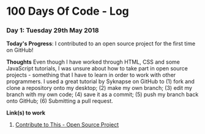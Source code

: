 # 100 Days Of Code - Log

### Day 1: Tuesday 29th May 2018

**Today's Progress**: I contributed to an open source project for the first time on GitHub!

**Thoughts** Even though I have worked through HTML, CSS and some JavaScript tutorials, I was unsure about how to take part in open source projects - something that I have to learn in order to work with other programmers. I used a great tutorial by Syknapse on GitHub to (1) fork and clone a repository onto my desktop; (2) make my own branch; (3) edit my branch with my own code; (4) save it as a commit; (5) push my branch back onto GitHub; (6) Submitting a pull request.

**Link(s) to work**
1. [Contribute to This - Open Source Project](https://github.com/helenism/Contribute-To-This-Project/blob/helen-card/index.html)
